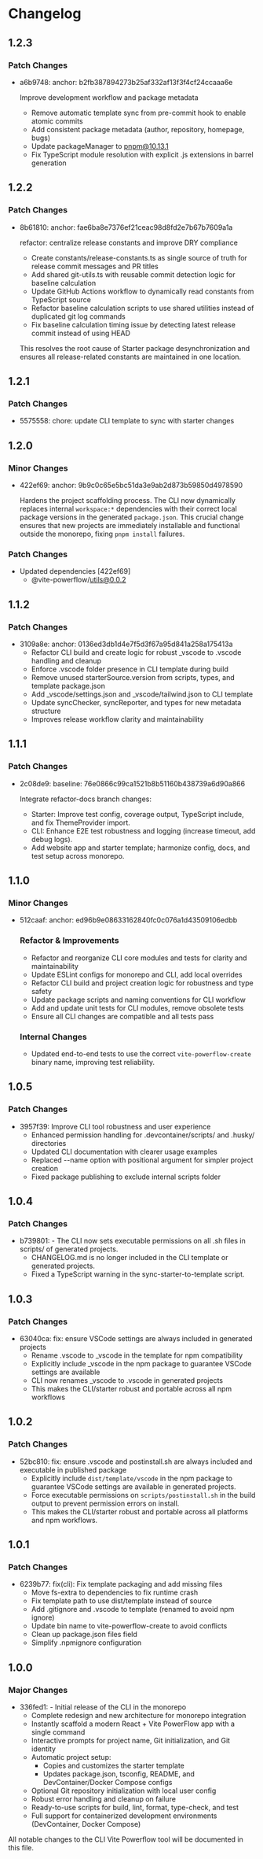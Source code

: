 # Changelog

## 1.2.3

### Patch Changes

- a6b9748: anchor: b2fb387894273b25af332af13f3f4cf24ccaaa6e

  Improve development workflow and package metadata
  - Remove automatic template sync from pre-commit hook to enable atomic commits
  - Add consistent package metadata (author, repository, homepage, bugs)
  - Update packageManager to pnpm@10.13.1
  - Fix TypeScript module resolution with explicit .js extensions in barrel generation

## 1.2.2

### Patch Changes

- 8b61810: anchor: fae6ba8e7376ef21ceac98d8fd2e7b67b7609a1a

  refactor: centralize release constants and improve DRY compliance
  - Create constants/release-constants.ts as single source of truth for release commit messages and PR titles
  - Add shared git-utils.ts with reusable commit detection logic for baseline calculation
  - Update GitHub Actions workflow to dynamically read constants from TypeScript source
  - Refactor baseline calculation scripts to use shared utilities instead of duplicated git log commands
  - Fix baseline calculation timing issue by detecting latest release commit instead of using HEAD

  This resolves the root cause of Starter package desynchronization and ensures all release-related constants are maintained in one location.

## 1.2.1

### Patch Changes

- 5575558: chore: update CLI template to sync with starter changes

## 1.2.0

### Minor Changes

- 422ef69: anchor: 9b9c0c65e5bc51da3e9ab2d873b59850d4978590

  Hardens the project scaffolding process. The CLI now dynamically replaces internal `workspace:*` dependencies with their correct local package versions in the generated `package.json`. This crucial change ensures that new projects are immediately installable and functional outside the monorepo, fixing `pnpm install` failures.

### Patch Changes

- Updated dependencies [422ef69]
  - @vite-powerflow/utils@0.0.2

## 1.1.2

### Patch Changes

- 3109a8e: anchor: 0136ed3db1d4e7f5d3f67a95d841a258a175413a
  - Refactor CLI build and create logic for robust \_vscode to .vscode handling and cleanup
  - Enforce .vscode folder presence in CLI template during build
  - Remove unused starterSource.version from scripts, types, and template package.json
  - Add \_vscode/settings.json and \_vscode/tailwind.json to CLI template
  - Update syncChecker, syncReporter, and types for new metadata structure
  - Improves release workflow clarity and maintainability

## 1.1.1

### Patch Changes

- 2c08de9: baseline: 76e0866c99ca1521b8b51160b438739a6d90a866

  Integrate refactor-docs branch changes:
  - Starter: Improve test config, coverage output, TypeScript include, and fix ThemeProvider import.
  - CLI: Enhance E2E test robustness and logging (increase timeout, add debug logs).
  - Add website app and starter template; harmonize config, docs, and test setup across monorepo.

## 1.1.0

### Minor Changes

- 512caaf: anchor: ed96b9e08633162840fc0c076a1d43509106edbb

  ### Refactor & Improvements
  - Refactor and reorganize CLI core modules and tests for clarity and maintainability
  - Update ESLint configs for monorepo and CLI, add local overrides
  - Refactor CLI build and project creation logic for robustness and type safety
  - Update package scripts and naming conventions for CLI workflow
  - Add and update unit tests for CLI modules, remove obsolete tests
  - Ensure all CLI changes are compatible and all tests pass

  ### Internal Changes
  - Updated end-to-end tests to use the correct `vite-powerflow-create` binary name, improving test reliability.

## 1.0.5

### Patch Changes

- 3957f39: Improve CLI tool robustness and user experience
  - Enhanced permission handling for .devcontainer/scripts/ and .husky/ directories
  - Updated CLI documentation with clearer usage examples
  - Replaced --name option with positional argument for simpler project creation
  - Fixed package publishing to exclude internal scripts folder

## 1.0.4

### Patch Changes

- b739801: - The CLI now sets executable permissions on all .sh files in scripts/ of generated projects.
  - CHANGELOG.md is no longer included in the CLI template or generated projects.
  - Fixed a TypeScript warning in the sync-starter-to-template script.

## 1.0.3

### Patch Changes

- 63040ca: fix: ensure VSCode settings are always included in generated projects
  - Rename .vscode to \_vscode in the template for npm compatibility
  - Explicitly include \_vscode in the npm package to guarantee VSCode settings are available
  - CLI now renames \_vscode to .vscode in generated projects
  - This makes the CLI/starter robust and portable across all npm workflows

## 1.0.2

### Patch Changes

- 52bc810: fix: ensure .vscode and postinstall.sh are always included and executable in published package
  - Explicitly include `dist/template/vscode` in the npm package to guarantee VSCode settings are available in generated projects.
  - Force executable permissions on `scripts/postinstall.sh` in the build output to prevent permission errors on install.
  - This makes the CLI/starter robust and portable across all platforms and npm workflows.

## 1.0.1

### Patch Changes

- 6239b77: fix(cli): Fix template packaging and add missing files
  - Move fs-extra to dependencies to fix runtime crash
  - Fix template path to use dist/template instead of source
  - Add .gitignore and .vscode to template (renamed to avoid npm ignore)
  - Update bin name to vite-powerflow-create to avoid conflicts
  - Clean up package.json files field
  - Simplify .npmignore configuration

## 1.0.0

### Major Changes

- 336fed1: - Initial release of the CLI in the monorepo
  - Complete redesign and new architecture for monorepo integration
  - Instantly scaffold a modern React + Vite PowerFlow app with a single command
  - Interactive prompts for project name, Git initialization, and Git identity
  - Automatic project setup:
    - Copies and customizes the starter template
    - Updates package.json, tsconfig, README, and DevContainer/Docker Compose configs
  - Optional Git repository initialization with local user config
  - Robust error handling and cleanup on failure
  - Ready-to-use scripts for build, lint, format, type-check, and test
  - Full support for containerized development environments (DevContainer, Docker Compose)

All notable changes to the CLI Vite Powerflow tool will be documented in this file.
